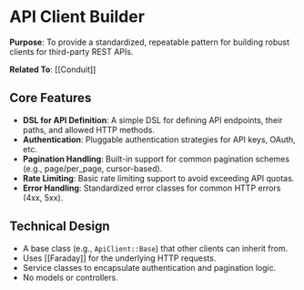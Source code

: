 # API Client Builder

**Purpose**: To provide a standardized, repeatable pattern for building robust clients for third-party REST APIs.

**Related To**: [[Conduit]]

## Core Features

- **DSL for API Definition**: A simple DSL for defining API endpoints, their paths, and allowed HTTP methods.
- **Authentication**: Pluggable authentication strategies for API keys, OAuth, etc.
- **Pagination Handling**: Built-in support for common pagination schemes (e.g., page/per_page, cursor-based).
- **Rate Limiting**: Basic rate limiting support to avoid exceeding API quotas.
- **Error Handling**: Standardized error classes for common HTTP errors (4xx, 5xx).

## Technical Design

- A base class (e.g., `ApiClient::Base`) that other clients can inherit from.
- Uses [[Faraday]] for the underlying HTTP requests.
- Service classes to encapsulate authentication and pagination logic.
- No models or controllers.
